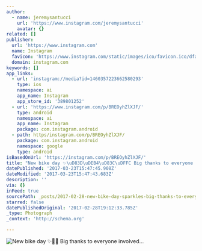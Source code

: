 ```yaml
---
author:
  - name: jeremysantucci
    url: 'https://www.instagram.com/jeremysantucci'
    avatar: {}
related: []
publisher:
  url: 'https://www.instagram.com'
  name: Instagram
  favicon: 'https://www.instagram.com/static/images/ico/favicon.ico/dfa85bb1fd63.ico'
  domain: instagram.com
keywords: []
app_links:
  - url: 'instagram://media?id=1460357223662580293'
    type: ios
    namespace: ai
    app_name: Instagram
    app_store_id: '389801252'
  - url: 'https://www.instagram.com/p/BREOyhZlXJF/'
    type: android
    namespace: ai
    app_name: Instagram
    package: com.instagram.android
  - path: https/instagram.com/p/BREOyhZlXJF/
    package: com.instagram.android
    namespace: google
    type: android
isBasedOnUrl: 'https://instagram.com/p/BREOyhZlXJF/'
title: "New bike day ✨\uD83D\uDEB4\uD83C\uDFFC Big thanks to everyone involved..."
datePublished: '2017-03-23T15:47:45.908Z'
dateModified: '2017-03-23T15:47:43.683Z'
description: ''
via: {}
inFeed: true
sourcePath: _posts/2017-02-28-new-bike-day-sparkles-big-thanks-to-everyone-involved.md
starred: false
datePublishedOriginal: '2017-02-28T19:12:33.785Z'
_type: Photograph
_context: 'http://schema.org'

---
```

![New bike day ✨ Big thanks to everyone involved...](https://scontent.cdninstagram.com/t51.2885-15/s640x640/sh0.08/e35/17076747_388236068218071_60759519357042688_n.jpg)